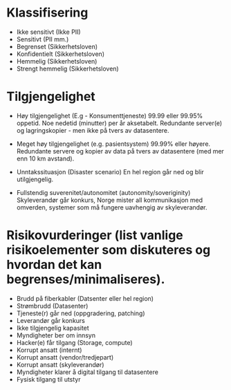 # Klassifisering
 - Ikke sensitivt (Ikke PII)
 - Sensitivt (PII mm.)
 - Begrenset (Sikkerhetsloven)
 - Konfidentielt (Sikkerhetsloven)
 - Hemmelig (Sikkerhetsloven)
 - Strengt hemmelig (Sikkerhetsloven)

# Tilgjengelighet
- Høy tilgjengelighet (E.g - Konsumenttjeneste)
99.99 eller 99.95% oppetid. Noe nedetid (minutter) per år aksetabelt. Redundante server(e) og lagringskopier - men ikke på tvers av datasentere. 

- Meget høy tilgjengelighet (e.g. pasientsystem)
99.99% eller høyere. Redundante servere og kopier av data på tvers av datasentere (med mer enn 10 km avstand). 

- Unntakssituasjon (Disaster scenario)
En hel region går ned og blir utilgjengelig. 

- Fullstendig suverenitet/autonomitet (autonomity/soveriginity)
Skyleverandør går konkurs, Norge mister all kommunikasjon med omverden, systemer som må fungere uavhengig av skyleverandør.

# Risikovurderinger (list vanlige risikoelementer som diskuteres og hvordan det kan begrenses/minimaliseres).
 - Brudd på fiberkabler (Datsenter eller hel region)
 - Strømbrudd (Datasenter)
 - Tjeneste(r) går ned (oppgradering, patching)
 - Leverandør går konkurs
 - Ikke tilgjengelig kapasitet
 - Myndigheter ber om innsyn
 - Hacker(e) får tilgang (Storage, compute) 
 - Korrupt ansatt (internt)
 - Korrupt ansatt (vendor/tredjepart)
 - Korrupt ansatt (skyleverandør)
 - Myndigheter klarer å digital tilgang til datasentere
 - Fysisk tilgang til utstyr 

